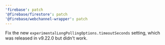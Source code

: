 ```yaml
---
'firebase': patch
'@firebase/firestore': patch
'@firebase/webchannel-wrapper': patch
---
```


Fix the new `experimentalLongPollingOptions.timeoutSeconds` setting, which was released in v9.22.0 but didn't work.

